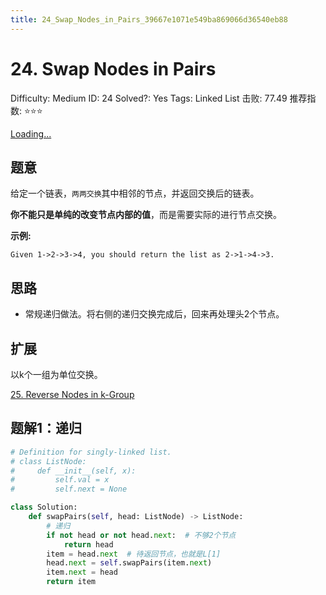 ```yaml
---
title: 24_Swap_Nodes_in_Pairs_39667e1071e549ba869066d36540eb88
---
```


# 24. Swap Nodes in Pairs

Difficulty: Medium
ID: 24
Solved?: Yes
Tags: Linked List
击败: 77.49
推荐指数: ⭐⭐⭐

[Loading...](https://leetcode.com/problems/swap-nodes-in-pairs/)

## 题意

给定一个链表，`两两交换`其中相邻的节点，并返回交换后的链表。

**你不能只是单纯的改变节点内部的值**，而是需要实际的进行节点交换。

**示例:**

```
Given 1->2->3->4, you should return the list as 2->1->4->3.
```

## 思路

- 常规递归做法。将右侧的递归交换完成后，回来再处理头2个节点。

## 扩展

以k个一组为单位交换。

[25. Reverse Nodes in k-Group](25%20Reverse%20Nodes%20in%20k-Group%204cb6a54b943647ddb78667adb8ac9f79.md) 

## 题解1：递归

```python
# Definition for singly-linked list.
# class ListNode:
#     def __init__(self, x):
#         self.val = x
#         self.next = None

class Solution:
    def swapPairs(self, head: ListNode) -> ListNode:
        # 递归
        if not head or not head.next:  # 不够2个节点
            return head
        item = head.next  # 待返回节点，也就是L[1]
        head.next = self.swapPairs(item.next)
        item.next = head
        return item
```